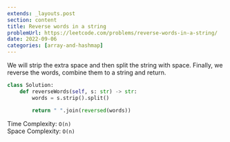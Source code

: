 ```yaml
---
extends: _layouts.post
section: content
title: Reverse words in a string
problemUrl: https://leetcode.com/problems/reverse-words-in-a-string/
date: 2022-09-06
categories: [array-and-hashmap]
---
```


We will strip the extra space and then split the string with space. Finally, we reverse the words, combine them to a string and return.

```python
class Solution:
    def reverseWords(self, s: str) -> str:
        words = s.strip().split()

        return " ".join(reversed(words))
```

Time Complexity: `O(n)` <br/>
Space Complexity: `O(n)`
